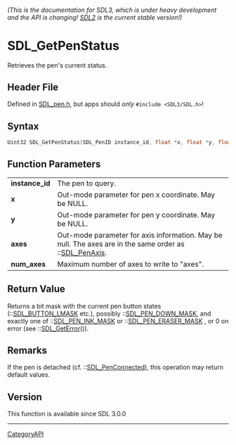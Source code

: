 ###### (This is the documentation for SDL3, which is under heavy development and the API is changing! [SDL2](https://wiki.libsdl.org/SDL2/) is the current stable version!)
# SDL_GetPenStatus

Retrieves the pen's current status.

## Header File

Defined in [SDL_pen.h](https://github.com/libsdl-org/SDL/blob/main/include/SDL3/SDL_pen.h), but apps should _only_ `#include <SDL3/SDL.h>`!

## Syntax

```c
Uint32 SDL_GetPenStatus(SDL_PenID instance_id, float *x, float *y, float *axes, size_t num_axes);

```

## Function Parameters

|                     |                                                                                                                       |
| ------------------- | --------------------------------------------------------------------------------------------------------------------- |
| **instance_id**     | The pen to query.                                                                                                     |
| **x**               | Out-mode parameter for pen x coordinate. May be NULL.                                                                 |
| **y**               | Out-mode parameter for pen y coordinate. May be NULL.                                                                 |
| **axes**            | Out-mode parameter for axis information. May be null. The axes are in the same order as ::[SDL_PenAxis](SDL_PenAxis). |
| **num_axes**        | Maximum number of axes to write to "axes".                                                                            |

## Return Value

Returns a bit mask with the current pen button states
(::[SDL_BUTTON_LMASK](SDL_BUTTON_LMASK) etc.), possibly
::[SDL_PEN_DOWN_MASK](SDL_PEN_DOWN_MASK), and exactly one of
::[SDL_PEN_INK_MASK](SDL_PEN_INK_MASK) or
::[SDL_PEN_ERASER_MASK](SDL_PEN_ERASER_MASK) , or 0 on error (see
::[SDL_GetError](SDL_GetError)()).

## Remarks

If the pen is detached (cf. ::[SDL_PenConnected](SDL_PenConnected)), this
operation may return default values.

## Version

This function is available since SDL 3.0.0

----
[CategoryAPI](CategoryAPI)

